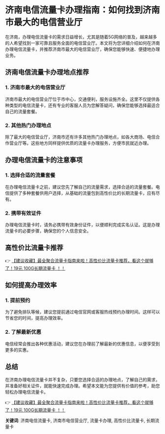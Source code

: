 # 济南电信流量卡办理指南：如何找到济南市最大的电信营业厅

在济南，办理电信流量卡的需求日益增长，尤其是随着5G网络的普及，越来越多的人希望找到一家可靠且服务全面的电信营业厅。本文将为您详细介绍如何在济南办理电信流量卡，并推荐济南市最大的电信营业厅，确保您能够快速、便捷地办理业务。

## 济南电信流量卡办理地点推荐

### 1. 济南市最大的电信营业厅
济南市最大的电信营业厅位于市中心，交通便利，服务设施齐全。这里不仅提供各种类型的电信流量卡，还有专业的客服人员为您解答疑问，确保您能够选择最适合自己的流量套餐。

### 2. 其他热门办理地点
除了最大的电信营业厅，济南市还有许多其他热门办理地点，如各大商场、电信合作营业厅等。这些地方同样提供优质的流量卡办理服务，方便市民就近办理。

## 办理电信流量卡的注意事项

### 1. 选择合适的流量套餐
在办理电信流量卡之前，建议您先了解自己的流量需求，选择合适的流量套餐。电信提供了多种套餐供用户选择，从基础的流量包到高性价比的长期流量卡，应有尽有。

### 2. 携带有效证件
办理电信流量卡时，请务必携带有效身份证件，以便顺利完成实名认证。这是办理流量卡的必要步骤，确保您的个人信息安全。

## 高性价比流量卡推荐

👉 [【建议收藏】最全聚合流量卡指南来啦！高性价比流量卡推荐，看这个就够了！19元 100G长期流量卡 ！！](https://bit.ly/Liuliangka)

## 如何提高办理效率

### 1. 提前预约
为了避免排队等候，建议您提前通过电信官网或客服热线预约办理时间。这样可以节省您的时间，提高办理效率。

### 2. 了解最新优惠
电信经常会推出各种优惠活动，建议您在办理前了解最新的优惠信息，以便享受到更多的实惠。

## 总结

在济南办理电信流量卡并不复杂，只要您选择合适的办理地点，了解自己的需求，并准备好相关证件，就能快速完成办理。希望本文能为您提供有价值的参考，助您轻松办理电信流量卡。

👉 [【建议收藏】最全聚合流量卡指南来啦！高性价比流量卡推荐，看这个就够了！19元 100G长期流量卡 ！！](https://bit.ly/Liuliangka)

**关键词**: 济南电信流量卡, 济南市电信营业厅, 流量卡办理, 高性价比流量卡, 长期流量卡